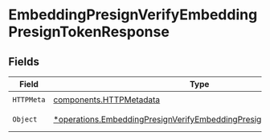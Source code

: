 # EmbeddingPresignVerifyEmbeddingPresignTokenResponse


## Fields

| Field                                                                                                                                                     | Type                                                                                                                                                      | Required                                                                                                                                                  | Description                                                                                                                                               |
| --------------------------------------------------------------------------------------------------------------------------------------------------------- | --------------------------------------------------------------------------------------------------------------------------------------------------------- | --------------------------------------------------------------------------------------------------------------------------------------------------------- | --------------------------------------------------------------------------------------------------------------------------------------------------------- |
| `HTTPMeta`                                                                                                                                                | [components.HTTPMetadata](../../models/components/httpmetadata.md)                                                                                        | :heavy_check_mark:                                                                                                                                        | N/A                                                                                                                                                       |
| `Object`                                                                                                                                                  | [*operations.EmbeddingPresignVerifyEmbeddingPresignTokenResponseBody](../../models/operations/embeddingpresignverifyembeddingpresigntokenresponsebody.md) | :heavy_minus_sign:                                                                                                                                        | Successful response                                                                                                                                       |